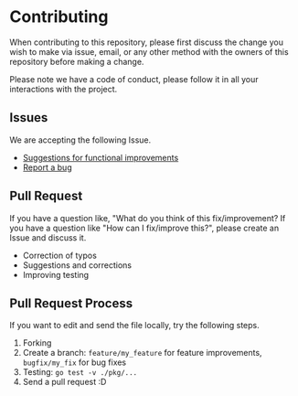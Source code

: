 # Contributing
When contributing to this repository, please first discuss the change you wish to make via issue, email, or any other method with the owners of this repository before making a change.

Please note we have a code of conduct, please follow it in all your interactions with the project.

## Issues
We are accepting the following Issue.

* [Suggestions for functional improvements](https://github.com/hourglasshoro/graphmize/issues/new?template=feature_request.md)
* [Report a bug](https://github.com/hourglasshoro/graphmize/issues/new?assignees=&labels=&template=bug_report.md)

## Pull Request
If you have a question like, "What do you think of this fix/improvement? If you have a question like "How can I fix/improve this?", please create an Issue and discuss it.
* Correction of typos
* Suggestions and corrections
* Improving testing

## Pull Request Process
If you want to edit and send the file locally, try the following steps.
1. Forking
2. Create a branch: ```feature/my_feature``` for feature improvements, ```bugfix/my_fix``` for bug fixes
3. Testing: ```go test -v ./pkg/...```
4. Send a pull request :D